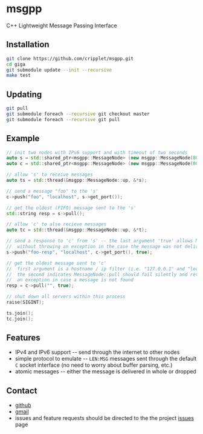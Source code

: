 msgpp
====

C++ Lightweight Message Passing Interface

Installation
----

```bash
git clone https://github.com/cripplet/msgpp.git
cd giga
git submodule update --init --recursive
make test
```

Updating
----

```bash
git pull
git submodule foreach --recursive git checkout master
git submodule foreach --recursive git pull
```

Example
----

```cpp
// init two nodes with IPv6 support and with timeout of two seconds
auto s = std::shared_ptr<msgpp::MessageNode> (new msgpp::MessageNode(8088, msgpp::MessageNode::ipv6, 2));
auto c = std::shared_ptr<msgpp::MessageNode> (new msgpp::MessageNode(8090, msgpp::MessageNode::ipv6, 2));

// allow 's' to receive messages
auto ts = std::thread(&msgpp::MessageNode::up, &*s);

// send a message "foo" to the 's'
c->push("foo", "localhost", s->get_port());

// get the oldest (FIFO) message sent to the 's'
std::string resp = s->pull();

// allow 'c' to also recieve messages
auto tc = std::thread(&msgpp::MessageNode::up, &*t);

// send a response to 'c' from 's' -- the last argument 'true' allows MessageNode::push to return
//	without throwing an exception in the case the message was not delivered
s->push("foo-resp", "localhost", c->get_port(), true);

// get the oldest message sent to 'c'
//	first argument is a hostname / ip filter (i.e. "127.0.0.1" and "localhost"), and
//	the second indicates MessageNode::pull should fail silently and return without throwing
//	an exception in case a message is not found
resp = c->pull("", true);

// shut down all servers within this process
raise(SIGINT);

ts.join();
tc.join();
```

Features
----

* IPv4 and IPv6 support -- send through the internet to other nodes
* simple protocol to emulate -- `LEN:MSG` messages sent through the default `C` socket interface (no need to worry about buffer parsing, etc.)
* atomic messages -- either the message is delivered in whole or dropped

Contact
----

* [github](https://github.com/cripplet/msgpp)
* [gmail](mailto:minke.zhang@gmail.com)
* issues and feature requests should be directed to the the project [issues](https://github.com/cripplet/msgpp/issues) page
